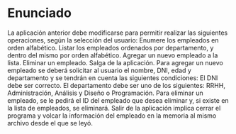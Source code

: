 # Enunciado
>
La aplicación anterior debe modificarse para permitir realizar las siguientes operaciones, según la selección del usuario:
Enumere los empleados en orden alfabético.
Listar los empleados ordenados por departamento, y dentro del mismo por orden alfabético.
Agregar un nuevo empleado a la lista.
Eliminar un empleado.
Salga de la aplicación.
Para agregar un nuevo empleado se deberá solicitar al usuario el nombre, DNI, edad y departamento y se tendrán en cuenta las siguientes condiciones:
El DNI debe ser correcto.
El departamento debe ser uno de los siguientes: RRHH, Administración, Análisis y Diseño o Programación.
Para eliminar un empleado, se le pedirá el ID del empleado que desea eliminar y, si existe en la lista de empleados, se eliminará.
Salir de la aplicación implica cerrar el programa y volcar la información del empleado en la memoria al mismo archivo desde el que se leyó.
